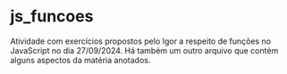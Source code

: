 # js_funcoes
Atividade com exercícios propostos pelo Igor a respeito de funções no JavaScript no dia 27/09/2024. Há também um outro arquivo que contém alguns aspectos da matéria anotados.
